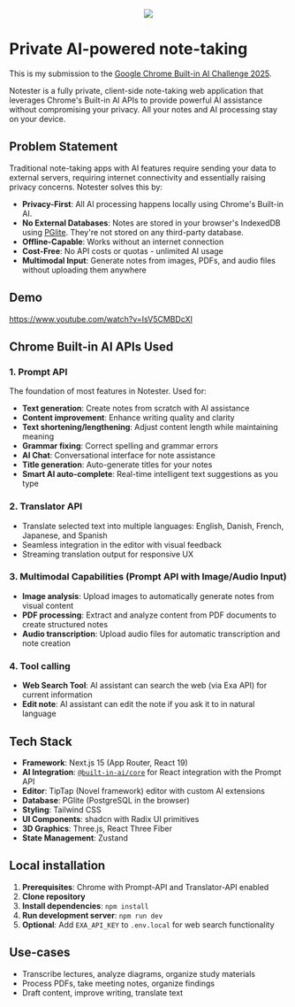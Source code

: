 <div align="center">
<img src="hero.gif">
</div>

# Private AI-powered note-taking

This is my submission to the [Google Chrome Built-in AI Challenge 2025](https://developer.chrome.com/blog/ai-challenge-2025).

Notester is a fully private, client-side note-taking web application that leverages Chrome's Built-in AI APIs to provide powerful AI assistance without compromising your privacy. All your notes and AI processing stay on your device.

## Problem Statement

Traditional note-taking apps with AI features require sending your data to external servers, requiring internet connectivity and essentially raising privacy concerns. 
Notester solves this by:

- **Privacy-First**: All AI processing happens locally using Chrome's Built-in AI.
- **No External Databases**: Notes are stored in your browser's IndexedDB using [PGlite](https://github.com/electric-sql/pglite). They're not stored on any third-party database.
- **Offline-Capable**: Works without an internet connection
- **Cost-Free**: No API costs or quotas - unlimited AI usage
- **Multimodal Input**: Generate notes from images, PDFs, and audio files without uploading them anywhere

## Demo

https://www.youtube.com/watch?v=IsV5CMBDcXI

## Chrome Built-in AI APIs Used

### 1. **Prompt API**
The foundation of most features in Notester. Used for:
- **Text generation**: Create notes from scratch with AI assistance
- **Content improvement**: Enhance writing quality and clarity
- **Text shortening/lengthening**: Adjust content length while maintaining meaning
- **Grammar fixing**: Correct spelling and grammar errors
- **AI Chat**: Conversational interface for note assistance
- **Title generation**: Auto-generate titles for your notes
- **Smart AI auto-complete**: Real-time intelligent text suggestions as you type

### 2. **Translator API**
- Translate selected text into multiple languages: English, Danish, French, Japanese, and Spanish
- Seamless integration in the editor with visual feedback
- Streaming translation output for responsive UX

### 3. **Multimodal Capabilities** (Prompt API with Image/Audio Input)
- **Image analysis**: Upload images to automatically generate notes from visual content
- **PDF processing**: Extract and analyze content from PDF documents to create structured notes
- **Audio transcription**: Upload audio files for automatic transcription and note creation

### 4. **Tool calling**
- **Web Search Tool**: AI assistant can search the web (via Exa API) for current information
- **Edit note**: AI assistant can edit the note if you ask it to in natural language

## Tech Stack

- **Framework**: Next.js 15 (App Router, React 19)
- **AI Integration**: [`@built-in-ai/core`](https://github.com/jakobhoeg/built-in-ai) for React integration with the Prompt API
- **Editor**: TipTap (Novel framework) editor with custom AI extensions
- **Database**: PGlite (PostgreSQL in the browser)
- **Styling**: Tailwind CSS
- **UI Components**: shadcn with Radix UI primitives
- **3D Graphics**: Three.js, React Three Fiber
- **State Management**: Zustand

## Local installation

1. **Prerequisites**: Chrome with Prompt-API and Translator-API enabled
2. **Clone repository**
3. **Install dependencies**: `npm install`
4. **Run development server**: `npm run dev`
5. **Optional**: Add `EXA_API_KEY` to `.env.local` for web search functionality

## Use-cases

- Transcribe lectures, analyze diagrams, organize study materials
- Process PDFs, take meeting notes, organize findings
- Draft content, improve writing, translate text

